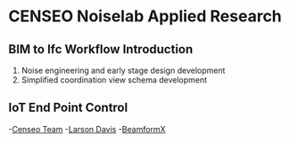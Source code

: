 # CENSEO Noiselab Applied Research
## BIM to Ifc Workflow Introduction
1. Noise engineering and early stage design development
2. Simplified coordination view schema development


## IoT End Point Control
-[Censeo Team](https://www.censeo.design)
-[Larson Davis](http://www.larsondavis.com/Products/NoiseMonitoringSystems)
-[BeamformX](https://www.optinav.com/beamformx-aeroacoustic-detector)
